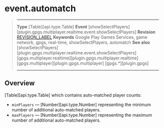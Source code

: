# event.automatch

> --------------------- ------------------------------------------------------------------------------------------
> __Type__              [Table][api.type.Table]
> __Event__             [showSelectPlayers][plugin.gpgs.multiplayer.realtime.event.showSelectPlayers]
> __Revision__          [REVISION_LABEL](REVISION_URL)
> __Keywords__          Google Play Games Services, game network, gpgs, real-time, showSelectPlayers, automatch
> __See also__          [showSelectPlayers][plugin.gpgs.multiplayer.realtime.event.showSelectPlayers]
>						[gpgs.multiplayer.realtime][plugin.gpgs.multiplayer.realtime]
>						[gpgs.multiplayer][plugin.gpgs.multiplayer]
>                       [gpgs.*][plugin.gpgs]
> --------------------- ------------------------------------------------------------------------------------------

## Overview

[Table][api.type.Table] which contains <nobr>auto-matched</nobr> player counts:

* `minPlayers` &mdash; [Number][api.type.Number] representing the minimum number of additional <nobr>auto-matched</nobr> players.
* `maxPlayers` &mdash; [Number][api.type.Number] representing the maximum number of additional <nobr>auto-matched</nobr> players.